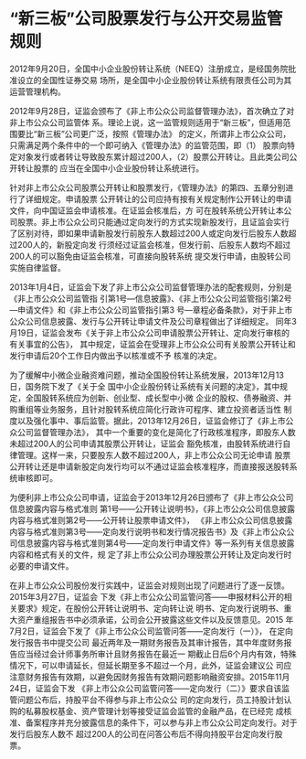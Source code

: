 # “新三板”公司股票发行与公开交易监管规则

2012年9月20日，全国中小企业股份转让系统（NEEQ）注册成立，是经国务院批准设立的全国性证券交易
场所，是全国中小企业股份转让系统有限责任公司为其运营管理机构。

2012年9月28日，证监会颁布了《非上市公众公司监督管理办法》，首次确立了对非上市公众公司监管体
系。理论上说，这一监管规则适用于“新三板”，但适用范围要比“新三板”公司更广泛，按照《管理办法》
的定义，所谓非上市公众公司，只需满足两个条件中的一个即可纳入《管理办法》的监管范围，即（1）
股票向特定对象发行或者转让导致股东累计超过200人，（2）股票公开转让。且此类公司公开转让股票的
应当在全国中小企业股份转让系统进行。

针对非上市公众公司股票公开转让和股票发行，《管理办法》的第四、五章分别进行了详细规定。申请股票
公开转让的公司应持有按有关规定制作公开转让的申请文件，向中国证监会申请核准。在证监会核准后，方
可在股转系统公开转让本公司股票。非上市公众公司只能通过定向发行的方式实现新股发行，且证监会实行
了区别对待，即如果申请新股发行前股东人数超过200人或定向发行后股东人数超过200人的，新股定向发
行须经过证监会核准，但发行前、后股东人数均不超过200人的可以豁免由证监会核准，可直接向股转系统
提交发行申请，由股转公司实施自律监督。

2013年1月4日，证监会下发了非上市公众公司监督管理办法的配套规则，分别是《非上市公众公司监管指
引第1号—信息披露》、《非上市公众公司监管指引第2号—申请文件》和《非上市公众公司监管指引第3
号—章程必备条款》，对于非上市公众公司信息披露、发行与公开转让申请文件及公司章程做出了详细规定。
同年3月19日，证监会发布《关于非上市公众公司申请股票公开转让、定向发行审核的有关事宜的公告》，
其中规定，证监会在受理非上市公众公司有关股票公开转让和发行申请后20个工作日内做出予以核准或不予
核准的决定。

为了缓解中小微企业融资难问题，推动全国股份转让系统发展，2013年12月13日，国务院下发了《关于全
国中小企业股份转让系统有关问题的决定》，其中规定，全国股转系统应为创新、创业型、成长型中小微
企业的股权、债券融资、并购重组等业务服务，且针对股转系统应简化行政许可程序、建立投资者适当性
制度以及强化事中、事后监管。据此，2013年12月26日，证监会修订了《非上市公众公司监督管理办法》，
其中一个重要的变化是简化了行政核准程序，即股东人数未超过200人的公司申请其股票公开转让，证监会
豁免核准，由股转系统进行自律管理。这样一来，只要股东人数不超过200人，非上市公众公司无论申请
股票公开转让还是申请新股定向发行均可以不通过证监会核准程序，而直接报送股转系统审核即可。

为便利非上市公众公司申请，证监会于2013年12月26日颁布了《非上市公众公司信息披露内容与格式准则
第1号——公开转让说明书》，《非上市公众公司信息披露内容与格式准则第2号——公开转让股票申请文件》，
《非上市公众公司信息披露内容与格式准则第3号——定向发行说明书和发行情况报告书》及《非上市公众公
司信息披露内容与格式准则第4号——定向发行申请文件》等一系列有关信息披露内容和格式有关的文件，规
定了非上市公众公司办理股票公开转让及定向发行时必要的申请文件。

在非上市公众公司股份发行实践中，证监会对规则出现了问题进行了逐一反馈。2015年3月27日，证监会
下发《非上市公众公司监管问答——申报材料公开的相关要求》规定，在股份公开转让说明书、定向转让说
明书、定向发行说明书、重大资产重组报告书中必须承诺，公司会公开披露这些文件以及反馈意见。2015
年7月2日，证监会下发了《非上市公众公司监管问答——定向发行（一）》， 在定向发行报告书中提交公司
最近两年及一期财务报告及其审计报告，其中年度财务报告应当经过会计师事务所审计且财务报告在最近一
期截止日后6个月内有效，特殊情况下，可以申请延长，但延长期至多不超过一个月，此外，证监会建议公
司应注意财务报告有效期，以避免因财务报告有效期问题影响融资安排。2015年11月24日，证监会下发
《非上市公众公司监管问答——定向发行（二）》要求自该监管问题公布后，持股平台不得参与非上市公众公
司的定向发行，员工持股计划认购的私募股权基金、资产管理计划等接受证监会监管的金融产品，在已经完
成核准、备案程序并充分披露信息的条件下，可以参与非上市公众公司定向发行。对于发行后股东人数不
超过200人的公司在问答公布后不得向持股平台定向发行股票。
